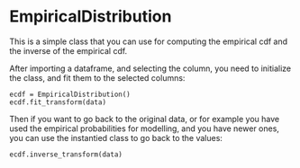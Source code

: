 # EmpiricalDistribution
This is a simple class that you can use for computing the empirical cdf and the inverse of the empirical cdf.

After importing a dataframe, and selecting the column, you need to initialize the class, and fit them to the selected columns:

```
ecdf = EmpiricalDistribution()
ecdf.fit_transform(data)
```

Then if you want to go back to the original data, or for example you have used the empirical probabilities for modelling, and you have newer ones, you can use the instantied class to go back to the values:

```
ecdf.inverse_transform(data)
```

